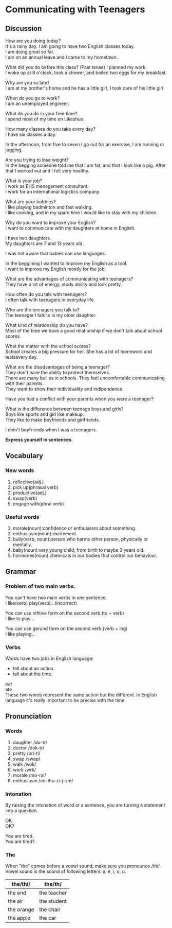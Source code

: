 # Communicating with Teenagers
## Discussion
How are you doing today?  
It's a rainy day. I am going to have two English classes today.  
I am doing great so far.  
I am on an annual leave and I came to my hometown.  

What did you do before this class? (Past tense) 
I planned my work.  
I woke up at 8 o'clock, took a shower, and boiled two eggs for my breakfast.  

Why are you so late?  
I am at my brother's home and he has a little girl, I took care of his little girl.  

When do you go to work?  
I am an unemployed engineer.  

What do you do in your free time?  
I spend most of my time on Likeshuo.  

How many classes do you take every day?  
I have six classes a day.  

In the afternoon, from five to seven I go out for an exercise, I am running or jogging.  

Are you trying to lose weight?  
In the begging someone told me that I am fat, and that I look like a pig. After that I worked out and I felt very healthy.  

What is your job?  
I work as EHS menagement consultant.  
I work for an international logistics company.  

What are your hobbies?  
I like playing badminton and fast walking.  
I like cooking, and in my spare time I would like to stay with my children.

Why do you want to improve your English?  
I want to communicate with my daughters at home in English.  

I have two daughters.  
My daughters are 7 and 13 years old.  

I was not aware that babies can use languages.  

In the beggining I wanted to improve my English as a tool.  
I want to improve my English mostly for the job.  

What are the advantages of communicating with teenagers?  
They have a lot of energy, study ability and look pretty.  

How often do you talk with teenagers?  
I often talk with teenagers in everyday life.  

Who are the teenagers you talk to?  
The teenager I talk to is my older daughter.  

What kind of relationship do you have?  
Most of the time we have a good relationship if we don't talk about school scores.  

What the matter with the school scores?  
School creates a big pressure for her. She has a lot of homework and testsevery day.  

What are the disadvantages of being a teenager?  
They don't have the ability to protect themselves.  
There are many bullies in schools. 
They feel uncomfortable communicating with their parents.  
They want to show their individuality and indipendence.  

Have you had a conflict with your parents when you were a teenager?  

What is the difference between teenage boys and girls?  
Boys like sports and girl like makeup.  
They like to make boyfriends and girlfriends.  

I didn't boyfriends when I was a teenagers.  

**Express yourself in sentences.**

## Vocabulary
### New words
1. reflective(adj.)
1. pick up(phrasal verb)
1. productive(adj.)
1. swap(verb)
1. engage with(phral verb)

### Useful words
1. morale(noun):confidence or enthusiasm about something.
1. enthusiasm(noun):excitement.
1. bully(verb, noun):person who harms other person, physically or mentally.
1. baby(noun):very young child, from birth to maybe 3 years old.
1. hormones(noun):chemicals in our bodies that control our behaviour.  

## Grammar
### Problem of two main verbs.
You can't have two main verbs in one sentence.  
I like(verb) play(verb)...(incorrect)  

You can use infitive form on the second verb.(to + verb)  
I like to play...  

You can use gerund form on the second verb.(verb + ing)  
I like playing...

### Verbs
Words have two jobs in English language:  

- tell about an action.
- tell about the time.

eat  
ate  
These two words represent the same action but the different. In English language it's really important to be precise with the time.  

## Pronunciation
### Words
1. daughter /do-tr/
1. doctor /dok-tr/
1. pretty /pri-ti/
1. swap /swap/
1. walk /wok/
1. work /wrk/
1. morale /mo-ral/
1. enthusiasm /en-thu-zi-j-zm/

### Intonation
By raising the intonation of word or a sentence, you are turning a statement into a question.  

OK.  
OK?  

You are tired.  
You are tired?  

### The
When "the" comes before a voewl sound, make sure you pronounce /thi/.  
Vowel sound is the sound of following letters: a, e, i, o, u.  

| the/thi/ | the/th/
| --- | ---
| the end | the teacher
| the air | the student
| the orange | the chair
| the apple | the car

